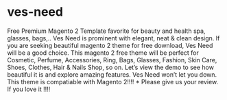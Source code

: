 # ves-need
Free Premium Magento 2 Template favorite for beauty and health spa, glasses, bags,.. Ves Need is prominent with elegant, neat &amp; clean design. If you are seeking beautiful magento 2 theme for free download, Ves Need will be a good choice.  This magento 2 free theme will be perfect for Cosmetic, Perfume, Accessories, Ring, Bags, Glasses, Fashion, Skin Care, Shoes, Clothes, Hair &amp; Nails Shop, so on.  Let’s view the demo to see how beautiful it is and explore amazing features. Ves Need won’t let you down.  This theme is compatiable with Magento 2!!!! * Please give us your review. If you love it !!!!
